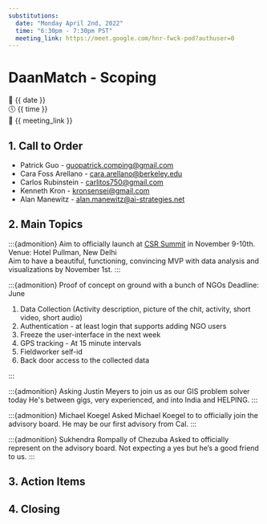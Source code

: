 ```yaml
---
substitutions:
  date: "Monday April 2nd, 2022"
  time: "6:30pm - 7:30pm PST"
  meeting_link: https://meet.google.com/hnr-fwck-pod?authuser=0
---
```


# DaanMatch - Scoping

📅 {{ date }} <br>
🕔 {{ time }} <br>
🔗 {{ meeting_link }} <br>

## 1. Call to Order

- Patrick Guo - guopatrick.comping@gmail.com
- Cara Foss Arellano - cara.arellano@berkeley.edu
- Carlos Rubinstein - carlitos750@gmail.com
- Kenneth Kron - kronsensei@gmail.com
- Alan Manewitz - alan.manewitz@ai-strategies.net

## 2. Main Topics

:::{admonition} Aim to officially launch at [CSR Summit](https://indiacsrsummit.in/) in November 9-10th.
Venue: Hotel Pullman, New Delhi <br>
Aim to have a beautiful, functioning, convincing MVP with data analysis and visualizations by November 1st.
:::

:::{admonition} Proof of concept on ground with a bunch of NGOs
Deadline: June

1. Data Collection (Activity description, picture of the chit, activity, short video, short audio)
2. Authentication - at least login that supports adding NGO users
3. Freeze the user-interface in the next week
4. GPS tracking - At 15 minute intervals
5. Fieldworker self-id
6. Back door access to the collected data

:::

:::{admonition} Asking Justin Meyers to join us as our GIS problem solver today
He's between gigs, very experienced, and into India and HELPING.
:::

:::{admonition} Michael Koegel
Asked Michael Koegel to to officially join the advisory board. He may be our first advisory from Cal.
:::

:::{admonition} Sukhendra Rompally of Chezuba
Asked to officially represent on the advisory board. Not expecting a yes but he’s a good friend to us.
:::

## 3. Action Items

## 4. Closing

